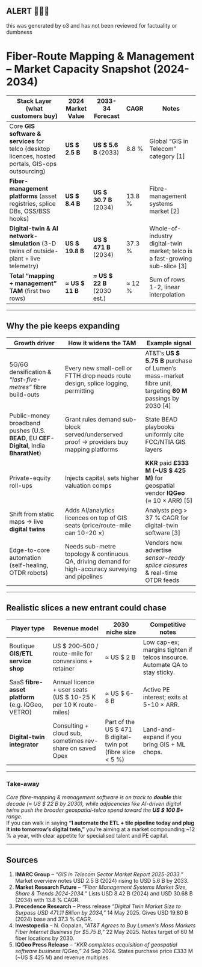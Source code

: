 ## ALERT 🚨🚨🚨
this was generated by o3 and has not been reviewed for factuality or dumbness

# Fiber-Route Mapping & Management – Market Capacity Snapshot (2024-2034)

| **Stack Layer (what customers buy)** | **2024 Market Value** | **2033-34 Forecast** | **CAGR** | Notes |
|--------------------------------------|-----------------------|----------------------|-----------|-------|
| Core **GIS software & services** for telco (desktop licences, hosted portals, GIS-ops outsourcing) | **US $ 2.5 B** | **US $ 5.6 B** (2033) | 8.8 % | Global “GIS in Telecom” category [1] |
| **Fiber-management platforms** (asset registries, splice DBs, OSS/BSS hooks) | **US $ 8.4 B** | **US $ 30.7 B** (2034) | 13.8 % | Fibre-management systems market [2] |
| **Digital-twin & AI network-simulation** (3-D twins of outside-plant + live telemetry) | **US $ 19.8 B** | **US $ 471 B** (2034) | 37.3 % | Whole-of-industry digital-twin market; telco is a fast-growing sub-slice [3] |
| **Total “mapping + management” TAM** (first two rows) | **≈ US $ 11 B** | **≈ US $ 22 B** (2030 est.) | ≈ 12 % | Sum of rows 1-2, linear interpolation |

---

## Why the pie keeps expanding

| **Growth driver** | **How it widens the TAM** | **Example signal** |
|-------------------|---------------------------|--------------------|
| 5G/6G densification & *“last-five-metres”* fibre build-outs | Every new small-cell or FTTH drop needs route design, splice logging, permitting | AT&T’s **US $ 5.75 B** purchase of Lumen’s mass-market fibre unit, targeting **60 M** passings by 2030 [4] |
| Public-money broadband pushes (U.S. **BEAD**, EU **CEF-Digital**, India **BharatNet**) | Grant rules demand sub-block served/underserved proof → providers buy mapping platforms | State BEAD playbooks uniformly cite FCC/NTIA GIS layers |
| Private-equity roll-ups | Injects capital, sets higher valuation comps | **KKR** paid **£333 M (~US $ 425 M)** for geospatial vendor **IQGeo** (≈ 10 × ARR) [5] |
| Shift from static maps → live **digital twins** | Adds AI/analytics licences on top of GIS seats (price/route-mile can 10-20 ×) | Analysts peg > 37 % CAGR for digital-twin software [3] |
| Edge-to-core automation (self-healing, OTDR robots) | Needs sub-metre topology & continuous QA, driving demand for high-accuracy surveying and pipelines | Vendors now advertise *sensor-ready splice closures* & real-time OTDR feeds |

---

## Realistic slices a new entrant could chase

| **Player type** | **Revenue model** | **2030 niche size** | **Competitive notes** |
|-----------------|-------------------|---------------------|-----------------------|
| Boutique **GIS/ETL service shop** | US $ 200–500 / route-mile for conversions + retainer | ≈ US $ 2 B | Low cap-ex; margins tighten if telcos insource. Automate QA to stay sticky. |
| SaaS **fibre-asset platform** (e.g. IQGeo, VETRO) | Annual licence + user seats (US $ 10-25 K per 10 K route-miles) | ≈ US $ 6-8 B | Active PE interest; exits at 5-10 × ARR. |
| **Digital-twin integrator** | Consulting + cloud sub, sometimes rev-share on saved Opex | Part of the US $ 471 B digital-twin pot (fibre slice < 5 %) | Land-and-expand if you bring GIS + ML chops. |

---

### Take-away

*Core fibre-mapping & management software is on track to **double** this decade (≈ US $ 22 B by 2030), while adjacencies like AI-driven digital twins push the broader geospatial-telco spend toward the **US $ 100 B+** range.*  
If you can walk in saying **“I automate the ETL + tile pipeline today and plug it into tomorrow’s digital twin,”** you’re aiming at a market compounding ~12 % a year, with clear appetite for specialised talent and PE capital.

---

## Sources

1. **IMARC Group** – *“GIS in Telecom Sector Market Report 2025-2033.”* Market overview notes USD 2.5 B (2024) rising to USD 5.6 B by 2033.  
2. **Market Research Future** – *“Fiber Management Systems Market Size, Share & Trends 2024-2034.”* Lists USD 8.42 B (2024) and USD 30.68 B (2034) with 13.8 % CAGR.  
3. **Precedence Research** – Press release *“Digital Twin Market Size to Surpass USD 471.11 Billion by 2034,”* 14 May 2025. Gives USD 19.80 B (2024) base and 37.3 % CAGR.  
4. **Investopedia** – N. Gopalan, *“AT&T Agrees to Buy Lumen's Mass Markets Fiber Internet Business for $5.75 B,”* 22 May 2025. Notes target of 60 M fiber locations by 2030.  
5. **IQGeo Press Release** – *“KKR completes acquisition of geospatial software business IQGeo,”* 24 Sep 2024. States purchase price £333 M (~US $ 425 M) and revenue multiples.